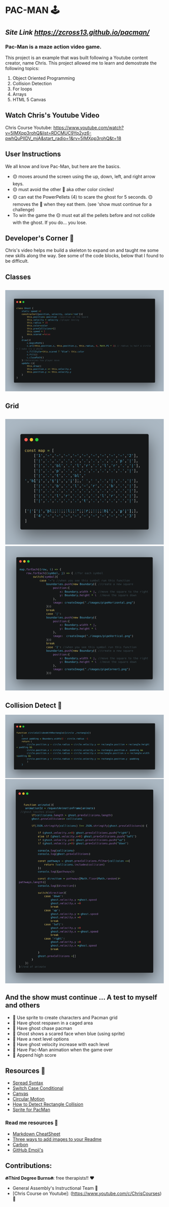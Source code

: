 # **PAC-MAN :joystick:**

## ***Site Link*** *https://zcross13.github.io/pacman/*

### Pac-Man is a maze action video game. 

This project is an example that was built following a Youtube content creator, name Chris. This project allowed me to learn and demostrate the following topics:


1. Object Oriented Programming 
2. Collision Detection 
3. For loops 
4. Arrays 
5. HTML 5 Canvas



## Watch Chris's Youtube Video 
Chris Course Youtube: https://www.youtube.com/watch?v=5IMXpp3rohQ&list=RDCMUC9Yp2yz6-pwhQuPlIDV_mjA&start_radio=1&rv=5IMXpp3rohQ&t=18

## User Instructions 

We all know and love Pac-Man, but here are the basics.

- :yellow_circle: moves around the screen
using the up, down, left, and right arrow keys.
- :yellow_circle: must avoid the other :ghost:  aka other color circles!
- :yellow_circle:  can eat the PowerPellets (4) to scare the ghost for 5 seconds. :yellow_circle:  removes the :ghost:  when they eat them. (see 'show must continue for a challenge)
- To win the game the :yellow_circle: must eat all the pellets before and not collide with the ghost. If you do... you lose. 

## Developer's Corner :notebook:    

Chris's video helps me build a skeleton to expand on and taught me some new skills along the way. See some of the code blocks, below that I found to be difficult. 

## Classes

![Classes!](images/carbon.png)
---

## Grid
![Map!](images/map.png)
![Switch Case to Create Map!](images/switchcase.png)
---

## Collision Detect :ghost:
![Player Collision with Boundaries!](images/collision.png)
![Ghost Collision with player!](images/Ghostcollison.png) 



## And the show must continue ... A test to myself and others 

- :pushpin: Use sprite to create characters and Pacman grid
- :pushpin: Have ghost respawn in a caged area
- :pushpin: Have ghost chase pacman 
- :pushpin: Ghost shows a scared face when blue (using sprite)
- :pushpin: Have a next level options 
- :pushpin: Have ghost velocity increase with each level 
- :pushpin: Have Pac-Man animation when the game over 
- :pushpin: Append high score 





## Resources :scroll:   
- [Spread Syntax](https://developer.mozilla.org/en-US/docs/Web/JavaScript/Reference/Operators/Spread_syntax)
- [Switch Case Conditional](https://www.w3schools.com/js/js_switch.asp)
- [Canvas](https://developer.mozilla.org/en-US/docs/Web/API/Canvas_API)
- [Circular Motion](https://www.youtube.com/watch?v=raXW5J1Te7Y&t=288s)
- [How to Detect Rectangle Collision](https://www.youtube.com/watch?v=_MyPLZSGS3s&t=395s)
- [Sprite for PacMan](https://spritedatabase.net/file/15069)


### Read me resources :scroll:  
- [Markdown CheatSheet](https://github.com/adam-p/markdown-here/wiki/Markdown-Cheatsheet)
- [Three ways to add images to your Readme](https://www.seancdavis.com/posts/three-ways-to-add-image-to-github-readme/)
- [Carbon](https://carbon.now.sh/?bg=rgba%28171%2C+184%2C+195%2C+1%29&t=seti&wt=none&l=auto&width=680&ds=true&dsyoff=20px&dsblur=68px&wc=true&wa=true&pv=56px&ph=56px&ln=false&fl=1&fm=Hack&fs=14px&lh=133%25&si=false&es=2x&wm=false&code=)
- [GitHub Emoji's](https://github.com/ikatyang/emoji-cheat-sheet/blob/master/README.md)




## Contributions:

**:fire:Third Degree Burns:fire:**: free therapists!! :heart:


- General Assembly's Instructional Team :clap:  
- [Chris Course on Youtube]: (https://www.youtube.com/c/ChrisCourses) :clap: 

